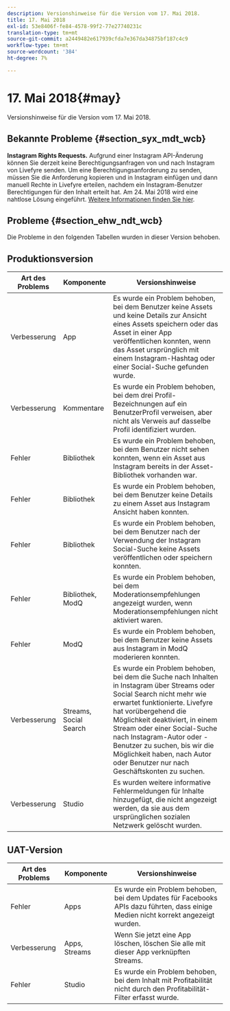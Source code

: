 ```yaml
---
description: Versionshinweise für die Version vom 17. Mai 2018.
title: 17. Mai 2018
exl-id: 53e8406f-fe84-4578-99f2-77e27740231c
translation-type: tm+mt
source-git-commit: a2449482e617939cfda7e367da34875bf187c4c9
workflow-type: tm+mt
source-wordcount: '384'
ht-degree: 7%

---
```


# 17. Mai 2018{#may}

Versionshinweise für die Version vom 17. Mai 2018.

## Bekannte Probleme {#section_syx_mdt_wcb}

**Instagram Rights Requests.** Aufgrund einer Instagram API-Änderung können Sie derzeit keine Berechtigungsanfragen von und nach Instagram von Livefyre senden. Um eine Berechtigungsanforderung zu senden, müssen Sie die Anforderung kopieren und in Instagram einfügen und dann manuell Rechte in Livefyre erteilen, nachdem ein Instagram-Benutzer Berechtigungen für den Inhalt erteilt hat. Am 24. Mai 2018 wird eine nahtlose Lösung eingeführt. [Weitere Informationen finden Sie hier](/help/using/c-anouncements.md#c_anouncements).

## Probleme {#section_ehw_ndt_wcb}

Die Probleme in den folgenden Tabellen wurden in dieser Version behoben.

## Produktionsversion

| **Art des Problems** | **Komponente** | **Versionshinweise** |
|---|---|---|
| Verbesserung | App | Es wurde ein Problem behoben, bei dem Benutzer keine Assets und keine Details zur Ansicht eines Assets speichern oder das Asset in einer App veröffentlichen konnten, wenn das Asset ursprünglich mit einem Instagram-Hashtag oder einer Social-Suche gefunden wurde. |
| Verbesserung | Kommentare | Es wurde ein Problem behoben, bei dem drei Profil-Bezeichnungen auf ein BenutzerProfil verweisen, aber nicht als Verweis auf dasselbe Profil identifiziert wurden. |
| Fehler | Bibliothek | Es wurde ein Problem behoben, bei dem Benutzer nicht sehen konnten, wenn ein Asset aus Instagram bereits in der Asset-Bibliothek vorhanden war. |
| Fehler | Bibliothek | Es wurde ein Problem behoben, bei dem Benutzer keine Details zu einem Asset aus Instagram Ansicht haben konnten. |
| Fehler | Bibliothek | Es wurde ein Problem behoben, bei dem Benutzer nach der Verwendung der Instagram Social-Suche keine Assets veröffentlichen oder speichern konnten. |
| Fehler | Bibliothek, ModQ | Es wurde ein Problem behoben, bei dem Moderationsempfehlungen angezeigt wurden, wenn Moderationsempfehlungen nicht aktiviert waren. |
| Fehler | ModQ | Es wurde ein Problem behoben, bei dem Benutzer keine Assets aus Instagram in ModQ moderieren konnten. |
| Verbesserung | Streams, Social Search | Es wurde ein Problem behoben, bei dem die Suche nach Inhalten in Instagram über Streams oder Social Search nicht mehr wie erwartet funktionierte. Livefyre hat vorübergehend die Möglichkeit deaktiviert, in einem Stream oder einer Social-Suche nach Instagram-Autor oder -Benutzer zu suchen, bis wir die Möglichkeit haben, nach Autor oder Benutzer nur nach Geschäftskonten zu suchen. |
| Verbesserung | Studio | Es wurden weitere informative Fehlermeldungen für Inhalte hinzugefügt, die nicht angezeigt werden, da sie aus dem ursprünglichen sozialen Netzwerk gelöscht wurden. |

## UAT-Version

| **Art des Problems** | **Komponente** | **Versionshinweise** |
|---|---|---|
| Fehler | Apps | Es wurde ein Problem behoben, bei dem Updates für Facebooks APIs dazu führten, dass einige Medien nicht korrekt angezeigt wurden. |
| Verbesserung | Apps, Streams | Wenn Sie jetzt eine App löschen, löschen Sie alle mit dieser App verknüpften Streams. |
| Fehler | Studio | Es wurde ein Problem behoben, bei dem Inhalt mit Profitabilität nicht durch den Profitabilität-Filter erfasst wurde. |
